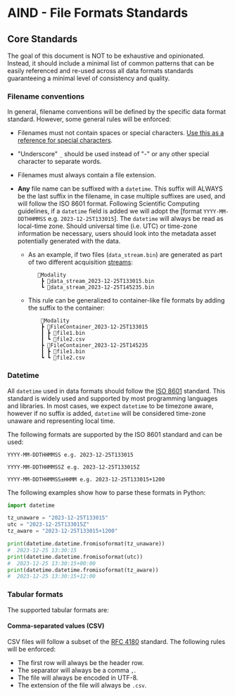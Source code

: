 # AIND - File Formats Standards

## Core Standards

The goal of this document is NOT to be exhaustive and opinionated. Instead, it should include a minimal list of common patterns that can be easily referenced and re-used across all data formats standards guaranteeing a minimal level of consistency and quality.

### Filename conventions

In general, filename conventions will be defined by the specific data format standard. However, some general rules will be enforced:

- Filenames must not contain spaces or special characters. [Use this as a reference for special characters](https://en.wikipedia.org/wiki/Filename#Reserved_characters_and_words).
- "Underscore" `_` should be used instead of "-" or any other special character to separate words.
- Filenames must always contain a file extension.
- **Any** file name can be suffixed with a `datetime`. This suffix will ALWAYS be the last suffix in the filename, in case multiple suffixes are used, and will follow the ISO 8601 format. Following Scientific Computing guidelines, if a `datetime` field is added we will adopt the [format `YYYY-MM-DDTHHMMSS` e.g. `2023-12-25T133015`]. The `datetime` will always be read as local-time zone. Should universal time (i.e. UTC) or time-zone information be necessary, users should look into the metadata asset potentially generated with the data.

  - As an example, if two files (`data_stream.bin`) are generated as part of two different acquisition [streams](https://aind-data-schema.readthedocs.io/en/latest/session.html):

    ```plaintext
       📂Modality
        ┣ 📜data_stream_2023-12-25T133015.bin
        ┗ 📜data_stream_2023-12-25T145235.bin
    ```

  - This rule can be generalized to container-like file formats by adding the suffix to the container:

    ```plaintext
        📂Modality
        ┣ 📂FileContainer_2023-12-25T133015
        ┃ ┣ 📜file1.bin
        ┃ ┗ 📜file2.csv
        ┣ 📂FileContainer_2023-12-25T145235
        ┃ ┣ 📜file1.bin
        ┗ ┗ 📜file2.csv
    ```

### Datetime

All `datetime` used in data formats should follow the [ISO 8601](https://en.wikipedia.org/wiki/ISO_8601) standard. This standard is widely used and supported by most programming languages and libraries. In most cases, we expect `datetime` to be timezone aware, however if no suffix is added, `datetime` will be considered time-zone unaware and representing local time.

The following formats are supported by the ISO 8601 standard and can be used:

```plaintext
YYYY-MM-DDTHHMMSS e.g. 2023-12-25T133015

YYYY-MM-DDTHHMMSSZ e.g. 2023-12-25T133015Z

YYYY-MM-DDTHHMMSS±HHMM e.g. 2023-12-25T133015+1200
```

The following examples show how to parse these formats in Python:

``` python
import datetime

tz_unaware = "2023-12-25T133015"
utc = "2023-12-25T133015Z"
tz_aware = "2023-12-25T133015+1200"

print(datetime.datetime.fromisoformat(tz_unaware))
#  2023-12-25 13:30:15
print(datetime.datetime.fromisoformat(utc))
#  2023-12-25 13:30:15+00:00
print(datetime.datetime.fromisoformat(tz_aware))
#  2023-12-25 13:30:15+12:00
```

### Tabular formats

The supported tabular formats are:

#### Comma-separated values (CSV)

CSV files will follow a subset of the [RFC 4180](https://tools.ietf.org/html/rfc4180) standard. The following rules will be enforced:

- The first row will always be the header row.
- The separator will always be a comma `,`.
- The file will always be encoded in UTF-8.
- The extension of the file will always be `.csv`.
